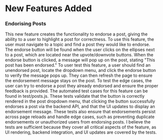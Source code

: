 # New Features Added

### Endorising Posts
This new feature creates the functionality to endorse a post, giving the ability to a user to highlight a post for correctness. To use this feature, the user must navigate to a topic and find a post they would like to endorse. The endorse button will be found when the user clicks on the ellipses next to a post, which are located near the upvote/downvote buttons. When the endorse button is clicked, a message will pop up on the post, stating "This post has been endorsed." To user test this feature, a user should find an unendorsed post, locate the dropdown menu, and click the endorse button to verify the message pops up. They can then refresh the page to ensure the endorsement message stays on the post. To test the edge cases, the user can try to endorse a post they already endorsed and ensure the proper feedback is provided. The automated test cases for this feature can be found in test/posts.js. These tests validate that the button is correctly rendered in the post dropdown menu, that clicking the button successfully endorses a post via the backend API, and that the UI updates to display an endorsement message. These tests also ensure that endorsements persist across page reloads and handle edge cases, such as preventing duplicate endorsements or unauthorized users from endorsing posts. I believe the tests are sufficient because they cover all critical aspects of the feature, as UI rendering, backend integration, and UI updates are covered by the tests.
